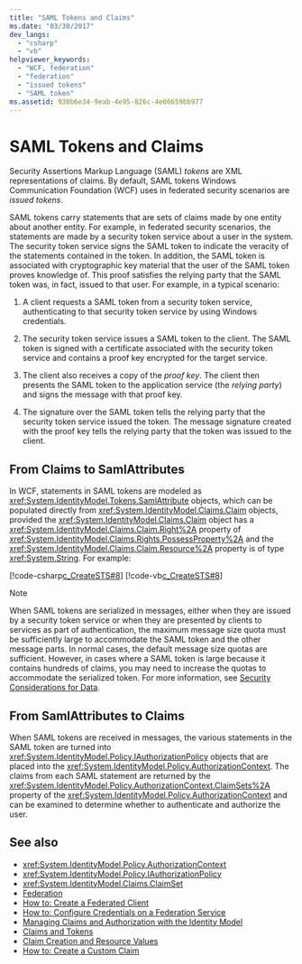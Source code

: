 ```yaml
---
title: "SAML Tokens and Claims"
ms.date: "03/30/2017"
dev_langs: 
  - "csharp"
  - "vb"
helpviewer_keywords: 
  - "WCF, federation"
  - "federation"
  - "issued tokens"
  - "SAML token"
ms.assetid: 930b6e34-9eab-4e95-826c-4e06659bb977
---
```

# SAML Tokens and Claims
Security Assertions Markup Language (SAML) *tokens* are XML representations of claims. By default, SAML tokens Windows Communication Foundation (WCF) uses in federated security scenarios are *issued tokens*.  
  
 SAML tokens carry statements that are sets of claims made by one entity about another entity. For example, in federated security scenarios, the statements are made by a security token service about a user in the system. The security token service signs the SAML token to indicate the veracity of the statements contained in the token. In addition, the SAML token is associated with cryptographic key material that the user of the SAML token proves knowledge of. This proof satisfies the relying party that the SAML token was, in fact, issued to that user. For example, in a typical scenario:  
  
1. A client requests a SAML token from a security token service, authenticating to that security token service by using Windows credentials.  
  
2. The security token service issues a SAML token to the client. The SAML token is signed with a certificate associated with the security token service and contains a proof key encrypted for the target service.  
  
3. The client also receives a copy of the *proof key*. The client then presents the SAML token to the application service (the *relying party*) and signs the message with that proof key.  
  
4. The signature over the SAML token tells the relying party that the security token service issued the token. The message signature created with the proof key tells the relying party that the token was issued to the client.  
  
## From Claims to SamlAttributes  
 In WCF, statements in SAML tokens are modeled as <xref:System.IdentityModel.Tokens.SamlAttribute> objects, which can be populated directly from <xref:System.IdentityModel.Claims.Claim> objects, provided the <xref:System.IdentityModel.Claims.Claim> object has a <xref:System.IdentityModel.Claims.Claim.Right%2A> property of <xref:System.IdentityModel.Claims.Rights.PossessProperty%2A> and the <xref:System.IdentityModel.Claims.Claim.Resource%2A> property is of type <xref:System.String>. For example:  
  
 [!code-csharp[c_CreateSTS#8](../../../../samples/snippets/csharp/VS_Snippets_CFX/c_creatests/cs/source.cs#8)]
 [!code-vb[c_CreateSTS#8](../../../../samples/snippets/visualbasic/VS_Snippets_CFX/c_creatests/vb/source.vb#8)]  
  
> [!NOTE]
>  When SAML tokens are serialized in messages, either when they are issued by a security token service or when they are presented by clients to services as part of authentication, the maximum message size quota must be sufficiently large to accommodate the SAML token and the other message parts. In normal cases, the default message size quotas are sufficient. However, in cases where a SAML token is large because it contains hundreds of claims, you may need to increase the quotas to accommodate the serialized token. For more information, see [Security Considerations for Data](../../../../docs/framework/wcf/feature-details/security-considerations-for-data.md).  
  
## From SamlAttributes to Claims  
 When SAML tokens are received in messages, the various statements in the SAML token are turned into <xref:System.IdentityModel.Policy.IAuthorizationPolicy> objects that are placed into the <xref:System.IdentityModel.Policy.AuthorizationContext>. The claims from each SAML statement are returned by the <xref:System.IdentityModel.Policy.AuthorizationContext.ClaimSets%2A> property of the <xref:System.IdentityModel.Policy.AuthorizationContext> and can be examined to determine whether to authenticate and authorize the user.  
  
## See also

- <xref:System.IdentityModel.Policy.AuthorizationContext>
- <xref:System.IdentityModel.Policy.IAuthorizationPolicy>
- <xref:System.IdentityModel.Claims.ClaimSet>
- [Federation](../../../../docs/framework/wcf/feature-details/federation.md)
- [How to: Create a Federated Client](../../../../docs/framework/wcf/feature-details/how-to-create-a-federated-client.md)
- [How to: Configure Credentials on a Federation Service](../../../../docs/framework/wcf/feature-details/how-to-configure-credentials-on-a-federation-service.md)
- [Managing Claims and Authorization with the Identity Model](../../../../docs/framework/wcf/feature-details/managing-claims-and-authorization-with-the-identity-model.md)
- [Claims and Tokens](../../../../docs/framework/wcf/feature-details/claims-and-tokens.md)
- [Claim Creation and Resource Values](../../../../docs/framework/wcf/feature-details/claim-creation-and-resource-values.md)
- [How to: Create a Custom Claim](../../../../docs/framework/wcf/extending/how-to-create-a-custom-claim.md)
